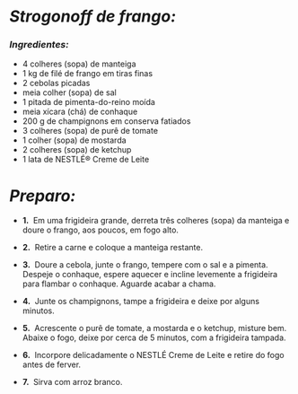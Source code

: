 # *_Strogonoff de frango:_*

###  *_Ingredientes:_*

* 4 colheres (sopa) de manteiga
* 1 kg de filé de frango em tiras finas
* 2 cebolas picadas
* meia colher (sopa) de sal
* 1 pitada de pimenta-do-reino moída
* meia xícara (chá) de conhaque
* 200 g de champignons em conserva fatiados
* 3 colheres (sopa) de purê de tomate
* 1 colher (sopa) de mostarda
* 2 colheres (sopa) de ketchup
* 1 lata de NESTLÉ® Creme de Leite

# *_Preparo:_*

* **1.**  Em uma frigideira grande, derreta três colheres (sopa) da manteiga e doure o frango, aos poucos, em fogo alto.

* **2.**  Retire a carne e coloque a manteiga restante.

* **3.**  Doure a cebola, junte o frango, tempere com o sal e a pimenta. Despeje o conhaque, espere aquecer e incline levemente a frigideira para flambar o conhaque. Aguarde acabar a chama.

* **4.**  Junte os champignons, tampe a frigideira e deixe por alguns minutos.

* **5.**  Acrescente o purê de tomate, a mostarda e o ketchup, misture bem. Abaixe o fogo, deixe por cerca de 5 minutos, com a frigideira tampada.

* **6.**  Incorpore delicadamente o NESTLÉ Creme de Leite e retire do fogo antes de ferver.

* **7.**  Sirva com arroz branco.
